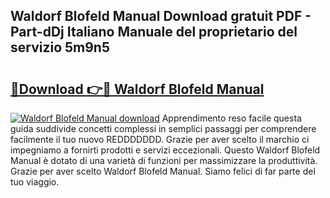 ## Waldorf Blofeld Manual Download gratuit PDF - Part-dDj Italiano Manuale del proprietario del servizio 5m9n5

# <h2><a href="http://dffppk.blite.top/?on=Waldorf+Blofeld+Manual">🔗Download 👉🔴 Waldorf Blofeld Manual</a></h2>

[![Waldorf Blofeld Manual download](https://i.imgur.com/lujVjoI.png)](http://dffppk.blite.top/?on=Waldorf+Blofeld+Manual)
Apprendimento reso facile questa guida suddivide concetti complessi in semplici passaggi per comprendere facilmente il tuo nuovo REDDDDDDD. Grazie per aver scelto il marchio ci impegniamo a fornirti prodotti e servizi eccezionali. Questo Waldorf Blofeld Manual è dotato di una varietà di funzioni per massimizzare la produttività. Grazie per aver scelto Waldorf Blofeld Manual. Siamo felici di far parte del tuo viaggio.
